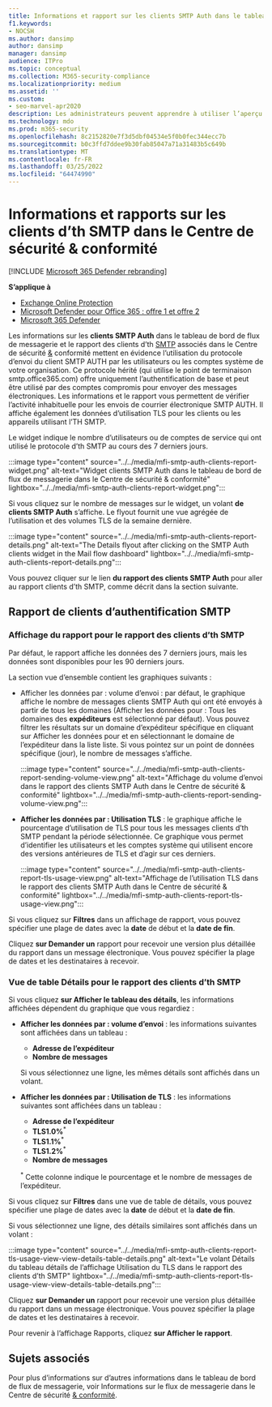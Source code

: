 ```yaml
---
title: Informations et rapport sur les clients SMTP Auth dans le tableau de bord de flux de messagerie
f1.keywords:
- NOCSH
ms.author: dansimp
author: dansimp
manager: dansimp
audience: ITPro
ms.topic: conceptual
ms.collection: M365-security-compliance
ms.localizationpriority: medium
ms.assetid: ''
ms.custom:
- seo-marvel-apr2020
description: Les administrateurs peuvent apprendre à utiliser l’aperçu d’authentification SMTP et le rapport dans le tableau de bord de flux de messagerie du Centre de sécurité & conformité pour surveiller les expéditeurs de messages électroniques de leur organisation qui utilisent SMTP authentifié (SMTP AUTH) pour envoyer des messages électroniques.
ms.technology: mdo
ms.prod: m365-security
ms.openlocfilehash: 8c2152820e7f3d5dbf04534e5f0b0fec344ecc7b
ms.sourcegitcommit: b0c3ffd7ddee9b30fab85047a71a31483b5c649b
ms.translationtype: MT
ms.contentlocale: fr-FR
ms.lasthandoff: 03/25/2022
ms.locfileid: "64474990"
---
```

# <a name="smtp-auth-clients-insight-and-report-in-the-security--compliance-center"></a>Informations et rapports sur les clients d’th SMTP dans le Centre de sécurité & conformité

[!INCLUDE [Microsoft 365 Defender rebranding](../includes/microsoft-defender-for-office.md)]

**S’applique à**
- [Exchange Online Protection](exchange-online-protection-overview.md)
- [Microsoft Defender pour Office 365 : offre 1 et offre 2](defender-for-office-365.md)
- [Microsoft 365 Defender](../defender/microsoft-365-defender.md)

Les informations sur les **clients SMTP Auth** dans le tableau de bord de flux de messagerie et le rapport des clients d’th [SMTP](#smtp-auth-clients-report) associés dans le Centre de sécurité [&](https://protection.office.com) conformité mettent en évidence l’utilisation du protocole d’envoi du client SMTP AUTH par les utilisateurs ou les comptes système de votre organisation.[](mail-flow-insights-v2.md) Ce protocole hérité (qui utilise le point de terminaison smtp.office365.com) offre uniquement l’authentification de base et peut être utilisé par des comptes compromis pour envoyer des messages électroniques. Les informations et le rapport vous permettent de vérifier l’activité inhabituelle pour les envois de courrier électronique SMTP AUTH. Il affiche également les données d’utilisation TLS pour les clients ou les appareils utilisant l’TH SMTP.

Le widget indique le nombre d’utilisateurs ou de comptes de service qui ont utilisé le protocole d’th SMTP au cours des 7 derniers jours.

:::image type="content" source="../../media/mfi-smtp-auth-clients-report-widget.png" alt-text="Widget clients SMTP Auth dans le tableau de bord de flux de messagerie dans le Centre de sécurité & conformité" lightbox="../../media/mfi-smtp-auth-clients-report-widget.png":::

Si vous cliquez sur le nombre de messages sur le widget, un volant **de clients SMTP Auth** s’affiche. Le flyout fournit une vue agrégée de l’utilisation et des volumes TLS de la semaine dernière.

:::image type="content" source="../../media/mfi-smtp-auth-clients-report-details.png" alt-text="The Details flyout after clicking on the SMTP Auth clients widget in the Mail flow dashboard" lightbox="../../media/mfi-smtp-auth-clients-report-details.png":::

Vous pouvez cliquer sur le lien **du rapport des clients SMTP Auth** pour aller au rapport clients d’th SMTP, comme décrit dans la section suivante.

## <a name="smtp-auth-clients-report"></a>Rapport de clients d’authentification SMTP

### <a name="report-view-for-the-smtp-auth-clients-report"></a>Affichage du rapport pour le rapport des clients d’th SMTP

Par défaut, le rapport affiche les données des 7 derniers jours, mais les données sont disponibles pour les 90 derniers jours.

La section vue d’ensemble contient les graphiques suivants :

- Afficher les données par : volume d’envoi : par défaut, le graphique affiche le nombre de messages clients SMTP Auth qui ont été envoyés à partir de tous les domaines (Afficher les données pour : Tous les domaines des **expéditeurs** est sélectionné par défaut). Vous pouvez filtrer les résultats sur un domaine d’expéditeur spécifique en  cliquant sur Afficher les données pour et en sélectionnant le domaine de l’expéditeur dans la liste liste. Si vous pointez sur un point de données spécifique (jour), le nombre de messages s’affiche.

  :::image type="content" source="../../media/mfi-smtp-auth-clients-report-sending-volume-view.png" alt-text="Affichage du volume d’envoi dans le rapport des clients SMTP Auth dans le Centre de sécurité & conformité" lightbox="../../media/mfi-smtp-auth-clients-report-sending-volume-view.png":::

- **Afficher les données par : Utilisation TLS** : le graphique affiche le pourcentage d’utilisation de TLS pour tous les messages clients d’th SMTP pendant la période sélectionnée. Ce graphique vous permet d’identifier les utilisateurs et les comptes système qui utilisent encore des versions antérieures de TLS et d’agir sur ces derniers.

  :::image type="content" source="../../media/mfi-smtp-auth-clients-report-tls-usage-view.png" alt-text="Affichage de l’utilisation TLS dans le rapport des clients SMTP Auth dans le Centre de sécurité & conformité" lightbox="../../media/mfi-smtp-auth-clients-report-tls-usage-view.png":::

Si vous cliquez sur **Filtres** dans un affichage de rapport, vous pouvez spécifier une plage de dates avec la **date** de début et la **date de fin**.

Cliquez **sur Demander un** rapport pour recevoir une version plus détaillée du rapport dans un message électronique. Vous pouvez spécifier la plage de dates et les destinataires à recevoir.

### <a name="details-table-view-for-the-smtp-auth-clients-report"></a>Vue de table Détails pour le rapport des clients d’th SMTP

Si vous cliquez **sur Afficher le tableau des détails**, les informations affichées dépendent du graphique que vous regardiez :

- **Afficher les données par : volume d’envoi** : les informations suivantes sont affichées dans un tableau :

  - **Adresse de l’expéditeur**
  - **Nombre de messages**

  Si vous sélectionnez une ligne, les mêmes détails sont affichés dans un volant.

- **Afficher les données par : Utilisation de TLS** : les informations suivantes sont affichées dans un tableau :

  - **Adresse de l’expéditeur**
  - **TLS1.0%**<sup>\*</sup>
  - **TLS1.1%**<sup>\*</sup>
  - **TLS1.2%**<sup>\*</sup>
  - **Nombre de messages**

  <sup>\*</sup> Cette colonne indique le pourcentage et le nombre de messages de l’expéditeur.

Si vous cliquez sur **Filtres** dans une vue de table de détails, vous pouvez spécifier une plage de dates avec la **date** de début et la **date de fin**.

Si vous sélectionnez une ligne, des détails similaires sont affichés dans un volant :

:::image type="content" source="../../media/mfi-smtp-auth-clients-report-tls-usage-view-view-details-table-details.png" alt-text="Le volant Détails du tableau détails de l’affichage Utilisation du TLS dans le rapport des clients d’th SMTP" lightbox="../../media/mfi-smtp-auth-clients-report-tls-usage-view-view-details-table-details.png":::

Cliquez **sur Demander un** rapport pour recevoir une version plus détaillée du rapport dans un message électronique. Vous pouvez spécifier la plage de dates et les destinataires à recevoir.

Pour revenir à l’affichage Rapports, cliquez **sur Afficher le rapport**.

## <a name="related-topics"></a>Sujets associés

Pour plus d’informations sur d’autres informations dans le tableau de bord de flux de messagerie, voir Informations sur le flux de messagerie dans le Centre de sécurité [& conformité](mail-flow-insights-v2.md).
